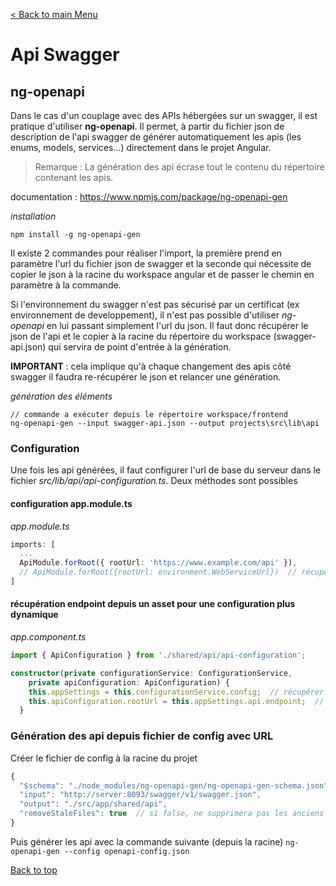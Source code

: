 [< Back to main Menu](https://github.com/gsoulie/angular-resources/blob/master/ng-sheet.md)    

# Api Swagger

## ng-openapi

Dans le cas d'un couplage avec des APIs hébergées sur un swagger, il est pratique d'utiliser **ng-openapi**. Il permet, à partir du fichier json de description de l'api swagger de générer automatiquement les apis (les enums, models, services...) directement dans le projet Angular.

> Remarque : La génération des api écrase tout le contenu du répertoire contenant les apis.

documentation : https://www.npmjs.com/package/ng-openapi-gen

*installation*
````
npm install -g ng-openapi-gen
````

Il existe 2 commandes pour réaliser l'import, la première prend en paramètre l'url du fichier json de swagger et la seconde qui nécessite de copier le json à la racine du workspace angular et de passer le chemin en paramètre à la commande.

Si l'environnement du swagger n'est pas sécurisé par un certificat (ex environnement de developpement), il n'est pas possible d'utiliser *ng-openapi* en lui passant simplement l'url du json. Il faut donc récupérer le json de l'api et le copier à la racine du répertoire du workspace (swagger-api.json) qui servira de point d'entrée à la génération.

**IMPORTANT** : cela implique qu'à chaque changement des apis côté swagger il faudra re-récupérer le json et relancer une génération.

*génération des éléments*
````
// commande a exécuter depuis le répertoire workspace/frontend
ng-openapi-gen --input swagger-api.json --output projects\src\lib\api
````

### Configuration

Une fois les api générées, il faut configurer l'url de base du serveur dans le fichier *src/lib/api/api-configuration.ts*. Deux méthodes sont possibles

#### configuration app.module.ts

*app.module.ts*
````typescript
imports: [
  ...
  ApiModule.forRoot({ rootUrl: 'https://www.example.com/api' }),
  // ApiModule.forRoot({rootUrl: environment.WebServiceUrl})  // récupération depuis environment
]
````

#### récupération endpoint depuis un asset pour une configuration plus dynamique

*app.component.ts*

````typescript
import { ApiConfiguration } from './shared/api/api-configuration';

constructor(private configurationService: ConfigurationService,
    private apiConfiguration: ApiConfiguration) {
    this.appSettings = this.configurationService.config;  // récupérer la configuration depsuis les assets
    this.apiConfiguration.rootUrl = this.appSettings.api.endpoint;  // renseigner l'url endpoint
  }
````

### Génération des api depuis fichier de config avec URL

Créer le fichier de config à la racine du projet

````typescript
{
  "$schema": "./node_modules/ng-openapi-gen/ng-openapi-gen-schema.json",
  "input": "http://server:8093/swagger/v1/swagger.json",
  "output": "./src/app/shared/api",
  "removeStaleFiles": true  // si false, ne supprimera pas les anciens fichiers s'il y a eu des suppressions
}
````

Puis générer les api avec la commande suivante (depuis la racine) ````ng-openapi-gen --config openapi-config.json````

[Back to top](#api-swagger)     
